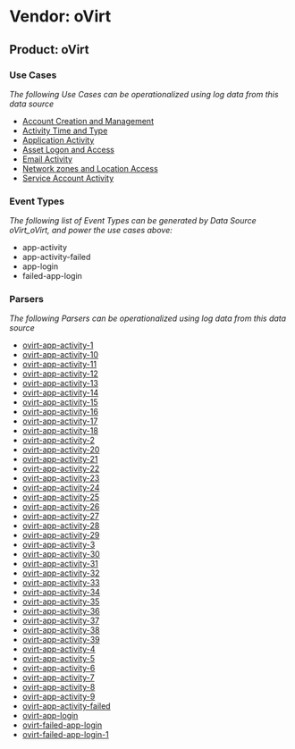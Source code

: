 Vendor: oVirt
=============
Product: oVirt
--------------

### Use Cases

_The following Use Cases can be operationalized using log data from this data source_

* [Account Creation and Management](usecase_account_creation_and_management.md)
* [Activity Time  and Type](usecase_activity_time__and_type.md)
* [Application Activity](usecase_application_activity.md)
* [Asset Logon and Access](usecase_asset_logon_and_access.md)
* [Email Activity](usecase_email_activity.md)
* [Network zones and Location Access](usecase_network_zones_and_location_access.md)
* [Service Account Activity](usecase_service_account_activity.md)


### Event Types

_The following list of Event Types can be generated by Data Source oVirt_oVirt, and power the use cases above:_

- app-activity
- app-activity-failed
- app-login
- failed-app-login


### Parsers

_The following Parsers can be operationalized using log data from this data source_

* [ovirt-app-activity-1](parserContent_ovirt-app-activity-1.md)
* [ovirt-app-activity-10](parserContent_ovirt-app-activity-10.md)
* [ovirt-app-activity-11](parserContent_ovirt-app-activity-11.md)
* [ovirt-app-activity-12](parserContent_ovirt-app-activity-12.md)
* [ovirt-app-activity-13](parserContent_ovirt-app-activity-13.md)
* [ovirt-app-activity-14](parserContent_ovirt-app-activity-14.md)
* [ovirt-app-activity-15](parserContent_ovirt-app-activity-15.md)
* [ovirt-app-activity-16](parserContent_ovirt-app-activity-16.md)
* [ovirt-app-activity-17](parserContent_ovirt-app-activity-17.md)
* [ovirt-app-activity-18](parserContent_ovirt-app-activity-18.md)
* [ovirt-app-activity-2](parserContent_ovirt-app-activity-2.md)
* [ovirt-app-activity-20](parserContent_ovirt-app-activity-20.md)
* [ovirt-app-activity-21](parserContent_ovirt-app-activity-21.md)
* [ovirt-app-activity-22](parserContent_ovirt-app-activity-22.md)
* [ovirt-app-activity-23](parserContent_ovirt-app-activity-23.md)
* [ovirt-app-activity-24](parserContent_ovirt-app-activity-24.md)
* [ovirt-app-activity-25](parserContent_ovirt-app-activity-25.md)
* [ovirt-app-activity-26](parserContent_ovirt-app-activity-26.md)
* [ovirt-app-activity-27](parserContent_ovirt-app-activity-27.md)
* [ovirt-app-activity-28](parserContent_ovirt-app-activity-28.md)
* [ovirt-app-activity-29](parserContent_ovirt-app-activity-29.md)
* [ovirt-app-activity-3](parserContent_ovirt-app-activity-3.md)
* [ovirt-app-activity-30](parserContent_ovirt-app-activity-30.md)
* [ovirt-app-activity-31](parserContent_ovirt-app-activity-31.md)
* [ovirt-app-activity-32](parserContent_ovirt-app-activity-32.md)
* [ovirt-app-activity-33](parserContent_ovirt-app-activity-33.md)
* [ovirt-app-activity-34](parserContent_ovirt-app-activity-34.md)
* [ovirt-app-activity-35](parserContent_ovirt-app-activity-35.md)
* [ovirt-app-activity-36](parserContent_ovirt-app-activity-36.md)
* [ovirt-app-activity-37](parserContent_ovirt-app-activity-37.md)
* [ovirt-app-activity-38](parserContent_ovirt-app-activity-38.md)
* [ovirt-app-activity-39](parserContent_ovirt-app-activity-39.md)
* [ovirt-app-activity-4](parserContent_ovirt-app-activity-4.md)
* [ovirt-app-activity-5](parserContent_ovirt-app-activity-5.md)
* [ovirt-app-activity-6](parserContent_ovirt-app-activity-6.md)
* [ovirt-app-activity-7](parserContent_ovirt-app-activity-7.md)
* [ovirt-app-activity-8](parserContent_ovirt-app-activity-8.md)
* [ovirt-app-activity-9](parserContent_ovirt-app-activity-9.md)
* [ovirt-app-activity-failed](parserContent_ovirt-app-activity-failed.md)
* [ovirt-app-login](parserContent_ovirt-app-login.md)
* [ovirt-failed-app-login](parserContent_ovirt-failed-app-login.md)
* [ovirt-failed-app-login-1](parserContent_ovirt-failed-app-login-1.md)
